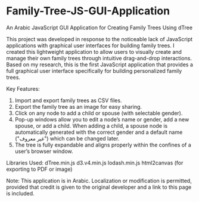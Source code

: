 # Family-Tree-JS-GUI-Application


An Arabic JavaScript GUI Application for Creating Family Trees Using dTree


This project was developed in response to the noticeable lack of JavaScript applications with graphical user interfaces for building family trees. I created this lightweight application to allow users to visually create and manage their own family trees through intuitive drag-and-drop interactions.
Based on my research, this is the first JavaScript application that provides a full graphical user interface specifically for building personalized family trees.

Key Features:
1. Import and export family trees as CSV files.
2. Export the family tree as an image for easy sharing.
3. Click on any node to add a child or spouse (with selectable gender).
4. Pop-up windows allow you to edit a node’s name or gender, add a new spouse, or add a child. When adding a child, a spouse node is automatically generated with the correct gender and a default name ("غير معروف") which can be changed later.
5. The tree is fully expandable and aligns properly within the confines of a user’s browser window.

Libraries Used:
dTree.min.js
d3.v4.min.js
lodash.min.js
html2canvas (for exporting to PDF or image)



Note: This application is in Arabic. Localization or modification is permitted, provided that credit is given to the original developer and a link to this page is included.


